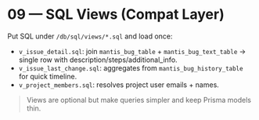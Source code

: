# 09 — SQL Views (Compat Layer)

Put SQL under `/db/sql/views/*.sql` and load once:

- `v_issue_detail.sql`: join `mantis_bug_table` + `mantis_bug_text_table` → single row with description/steps/additional_info.
- `v_issue_last_change.sql`: aggregates from `mantis_bug_history_table` for quick timeline.
- `v_project_members.sql`: resolves project user emails + names.

> Views are optional but make queries simpler and keep Prisma models thin.
